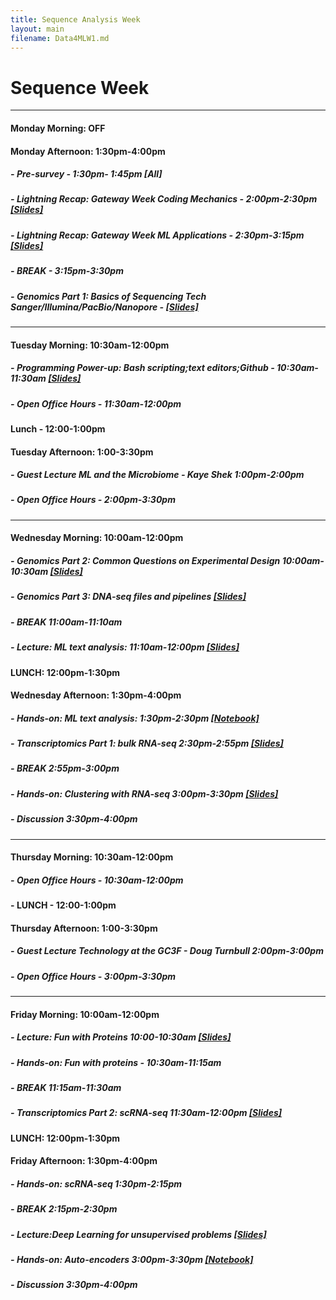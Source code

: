 ```yaml
---
title: Sequence Analysis Week
layout: main
filename: Data4MLW1.md
--- 
```


# **Sequence Week**

---

#### **Monday Morning: OFF**
#### **Monday Afternoon: 1:30pm-4:00pm**
##### - **Pre-survey** - 1:30pm- 1:45pm [All]
##### - **Lightning Recap: Gateway Week Coding Mechanics** - 2:00pm-2:30pm [\[Slides\]](https://github.com/UO-Data-Science/Data4ML1/raw/main/slides/Beck_Lecture1_LightningReview.pdf)
##### - **Lightning Recap: Gateway Week ML Applications** - 2:30pm-3:15pm  [\[Slides\]](https://github.com/UO-Data-Science/Data4ML1/raw/main/slides/ml_review.pdf)
##### - **BREAK** - 3:15pm-3:30pm
##### - **Genomics Part 1: Basics of Sequencing Tech Sanger/Illumina/PacBio/Nanopore** - [\[Slides\]](https://github.com/UO-Data-Science/Data4ML1/raw/main/slides/Beck_Lecture2_Genomics1_Tech.pdf)

---

#### **Tuesday Morning: 10:30am-12:00pm**
##### - **Programming Power-up: Bash scripting;text editors;Github** - 10:30am-11:30am [\[Slides\]](https://github.com/UO-Data-Science/Data4ML1/raw/main/slides/bash_scripts.pdf)
##### - **Open Office Hours** - 11:30am-12:00pm

####  **Lunch** - 12:00-1:00pm

#### **Tuesday Afternoon: 1:00-3:30pm**
##### - **Guest Lecture** *ML and the Microbiome* - Kaye Shek 1:00pm-2:00pm 
##### - **Open Office Hours** - 2:00pm-3:30pm

---

#### **Wednesday Morning:** 10:00am-12:00pm
##### - **Genomics Part 2: Common Questions on Experimental Design** 10:00am-10:30am [\[Slides\]](https://github.com/UO-Data-Science/Data4ML1/raw/main/slides/Beck_Lecture3_Genomics2_CommonQ.pdf)
##### - **Genomics Part 3: DNA-seq files and pipelines** [\[Slides\]](https://github.com/UO-Data-Science/Data4ML1/blob/main/slides/Beck_Lecture4_Linux2.pdf)
##### - **BREAK** 11:00am-11:10am
##### - **Lecture: ML text analysis:** 11:10am-12:00pm  [\[Slides\]](https://github.com/UO-Data-Science/Data4ML1/raw/main/slides/ml_algorithms_text.pdf)


#### **LUNCH:** 12:00pm-1:30pm

#### **Wednesday Afternoon: 1:30pm-4:00pm**
##### - **Hands-on: ML text analysis**: 1:30pm-2:30pm [\[Notebook\]](https://github.com/UO-Data-Science/Data4ML1/blob/main/notebooks/ML_for_Sequences.ipynb)
##### - **Transcriptomics Part 1: bulk RNA-seq** 2:30pm-2:55pm [\[Slides\]](https://github.com/UO-Data-Science/Data4ML1/raw/main/slides/Beck_Lecture5_Transcriptomics1_RNaseq.pdf)
##### - **BREAK** 2:55pm-3:00pm
##### - **Hands-on: Clustering with RNA-seq** 3:00pm-3:30pm  [\[Slides\]](https://github.com/UO-Data-Science/Data4ML1/raw/main/slides/Beck_Lecture6_Transcriptomics2_DE.pdf)
##### - **Discussion** 3:30pm-4:00pm

---

#### **Thursday Morning: 10:30am-12:00pm**
##### - **Open Office Hours** - 10:30am-12:00pm

#### - **LUNCH** - 12:00-1:00pm

#### **Thursday Afternoon: 1:00-3:30pm**
##### - **Guest Lecture** *Technology at the GC3F* - Doug Turnbull 2:00pm-3:00pm
##### - **Open Office Hours** - 3:00pm-3:30pm

---

#### **Friday Morning: 10:00am-12:00pm** 
##### - **Lecture: Fun with Proteins** 10:00-10:30am [\[Slides\]](https://github.com/UO-Data-Science/Data4ML1/raw/main/slides/Beck_Lecture7_Proteins.pdf)
##### - **Hands-on: Fun with proteins** - 10:30am-11:15am 
##### - **BREAK** 11:15am-11:30am
##### - **Transcriptomics Part 2: scRNA-seq** 11:30am-12:00pm [\[Slides\]](https://github.com/UO-Data-Science/Data4ML1/blob/main/slides/Beck_Lecture8_scRNA-seq.pdf)

#### **LUNCH: 12:00pm-1:30pm**

#### **Friday Afternoon: 1:30pm-4:00pm**
##### - **Hands-on: scRNA-seq** 1:30pm-2:15pm
##### - **BREAK** 2:15pm-2:30pm
##### - **Lecture:Deep Learning for unsupervised problems** [\[Slides\]](https://github.com/UO-Data-Science/Data4ML1/raw/main/slides/Deep_Unsupervised%20Learning.pdf)
##### - **Hands-on: Auto-encoders** 3:00pm-3:30pm [\[Notebook\]](https://github.com/UO-Data-Science/Data4ML1/blob/main/notebooks/DNNUnsupervised.ipynb)
##### - **Discussion** 3:30pm-4:00pm

